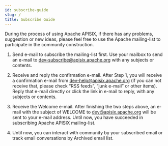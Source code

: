 ```yaml
---
id: subscribe-guide
slug: /
title: Subscribe Guide
---
```


During the process of using Apache APISIX, if there has any problems, suggestion or new ideas, please feel free to use the Apache mailing-list to participate in the community construction.

1. Send e-mail to subscribe the mailing-list first. Use your mailbox to send an e-mail to dev-subscribe@apisix.apache.org with any subjects or contents.

2. Receive and reply the confirmation e-mail. After Step 1, you will receive a confirmation e-mail from dev-help@apisix.apache.org (if you can not receive that, please check “RSS feeds”, “junk e-mail” or other items). Reply that e-mail directly or click the link in e-mail to reply, with any subjects or contents.

3. Receive the Welcome e-mail. After finishing the two steps above, an e-mail with the subject of WELCOME to dev@apisix.apache.org will be sent to your e-mail address. Until now, you have succeeded in subscribing Apache APISIX mailing-list.

4. Until now, you can interact with community by your subscribed email or track email conversations by Archived email list.
